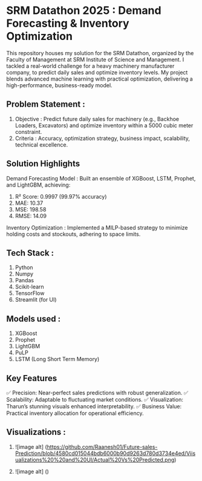 # SRM Datathon 2025 : Demand Forecasting & Inventory Optimization

This repository houses my solution for the SRM Datathon, organized by the Faculty of Management at SRM Institute of Science and Management. I tackled a real-world challenge for a heavy machinery manufacturer company, to predict daily sales and optimize inventory levels. My project blends advanced machine learning with practical optimization, delivering a high-performance, business-ready model.

## Problem Statement :

1) Objective : Predict future daily sales for machinery (e.g., Backhoe Loaders, Excavators) and optimize inventory within a 5000 cubic meter constraint.
2) Criteria : Accuracy, optimization strategy, business impact, scalability, technical excellence.

## Solution Highlights
Demand Forecasting Model : Built an ensemble of XGBoost, LSTM, Prophet, and LightGBM, achieving:

1) R² Score: 0.9997 (99.97% accuracy)
2) MAE: 10.37
3) MSE: 198.58
4) RMSE: 14.09

Inventory Optimization : Implemented a MILP-based strategy to minimize holding costs and stockouts, adhering to space limits.

## Tech Stack : 
1) Python
2) Numpy
3) Pandas
4) Scikit-learn
5) TensorFlow
6) Streamlit (for UI)

## Models used : 
1) XGBoost
2) Prophet
3) LightGBM
4) PuLP
5) LSTM (Long Short Term Memory)

## Key Features
✅ Precision: Near-perfect sales predictions with robust generalization.
✅ Scalability: Adaptable to fluctuating market conditions.
✅ Visualization: Tharun’s stunning visuals enhanced interpretability.
✅ Business Value: Practical inventory allocation for operational efficiency.

## Visualizations : 

1) ![image alt] (https://github.com/Raanesh01/Future-sales-Prediction/blob/4580cd015044bdb6000b90d9263d780d3734e4ed/Viisualizations%20%20and%20UI/Actual%20Vs%20Predicted.png)

2) ![image alt] ()

